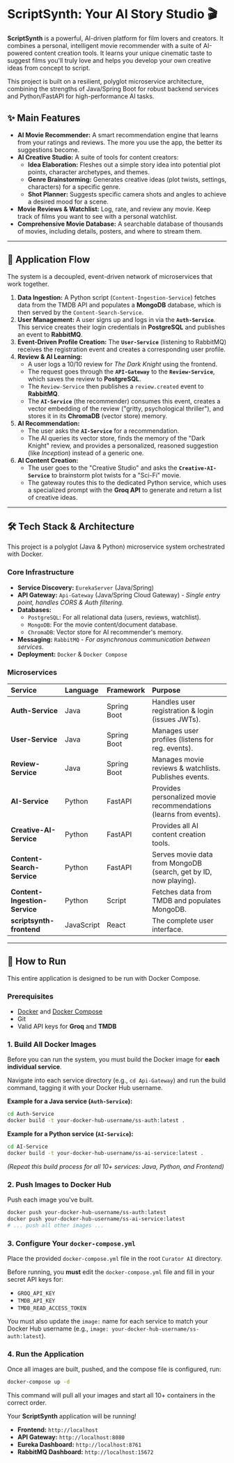 # ScriptSynth: Your AI Story Studio 🎬

**ScriptSynth** is a powerful, AI-driven platform for film lovers and creators. It combines a personal, intelligent movie recommender with a suite of AI-powered content creation tools. It learns your unique cinematic taste to suggest films you'll truly love and helps you develop your own creative ideas from concept to script.

This project is built on a resilient, polyglot microservice architecture, combining the strengths of Java/Spring Boot for robust backend services and Python/FastAPI for high-performance AI tasks.

## ✨ Main Features

  * **AI Movie Recommender:** A smart recommendation engine that learns from your ratings and reviews. The more you use the app, the better its suggestions become.
  * **AI Creative Studio:** A suite of tools for content creators:
      * **Idea Elaboration:** Fleshes out a simple story idea into potential plot points, character archetypes, and themes.
      * **Genre Brainstorming:** Generates creative ideas (plot twists, settings, characters) for a specific genre.
      * **Shot Planner:** Suggests specific camera shots and angles to achieve a desired mood for a scene.
  * **Movie Reviews & Watchlist:** Log, rate, and review any movie. Keep track of films you want to see with a personal watchlist.
  * **Comprehensive Movie Database:** A searchable database of thousands of movies, including details, posters, and where to stream them.

-----

## 🚀 Application Flow

The system is a decoupled, event-driven network of microservices that work together.

1.  **Data Ingestion:** A Python script (`Content-Ingestion-Service`) fetches data from the TMDB API and populates a **MongoDB** database, which is then served by the `Content-Search-Service`.
2.  **User Management:** A user signs up and logs in via the **`Auth-Service`**. This service creates their login credentials in **PostgreSQL** and publishes an event to **RabbitMQ**.
3.  **Event-Driven Profile Creation:** The **`User-Service`** (listening to RabbitMQ) receives the registration event and creates a corresponding user profile.
4.  **Review & AI Learning:**
      * A user logs a 10/10 review for *The Dark Knight* using the frontend.
      * The request goes through the **`API-Gateway`** to the **`Review-Service`**, which saves the review to **PostgreSQL**.
      * The `Review-Service` then publishes a `review.created` event to **RabbitMQ**.
      * The **`AI-Service`** (the recommender) consumes this event, creates a vector embedding of the review ("gritty, psychological thriller"), and stores it in its **ChromaDB** (vector store) memory.
5.  **AI Recommendation:**
      * The user asks the **`AI-Service`** for a recommendation.
      * The AI queries its vector store, finds the memory of the "Dark Knight" review, and provides a personalized, reasoned suggestion (like *Inception*) instead of a generic one.
6.  **AI Content Creation:**
      * The user goes to the "Creative Studio" and asks the **`Creative-AI-Service`** to brainstorm plot twists for a "Sci-Fi" movie.
      * The gateway routes this to the dedicated Python service, which uses a specialized prompt with the **Groq API** to generate and return a list of creative ideas.

-----

## 🛠️ Tech Stack & Architecture

This project is a polyglot (Java & Python) microservice system orchestrated with Docker.

### **Core Infrastructure**

  * **Service Discovery:** `EurekaServer` (Java/Spring)
  * **API Gateway:** `Api-Gateway` (Java/Spring Cloud Gateway) - *Single entry point, handles CORS & Auth filtering.*
  * **Databases:**
      * `PostgreSQL`: For all relational data (users, reviews, watchlist).
      * `MongoDB`: For the movie content/document database.
      * `ChromaDB`: Vector store for AI recommender's memory.
  * **Messaging:** `RabbitMQ` - *For asynchronous communication between services.*
  * **Deployment:** `Docker` & `Docker Compose`

### **Microservices**

| Service | Language | Framework | Purpose |
| :--- | :--- | :--- | :--- |
| **Auth-Service** | Java | Spring Boot | Handles user registration & login (issues JWTs). |
| **User-Service** | Java | Spring Boot | Manages user profiles (listens for reg. events). |
| **Review-Service** | Java | Spring Boot | Manages movie reviews & watchlists. Publishes events. |
| **AI-Service** | Python | FastAPI | Provides personalized movie recommendations (learns from events). |
| **Creative-AI-Service** | Python | FastAPI | Provides all AI content creation tools. |
| **Content-Search-Service** | Python | FastAPI | Serves movie data from MongoDB (search, get by ID, now playing). |
| **Content-Ingestion-Service**| Python | Script | Fetches data from TMDB and populates MongoDB. |
| **scriptsynth-frontend** | JavaScript | React | The complete user interface. |

-----

## 🚀 How to Run

This entire application is designed to be run with Docker Compose.

### **Prerequisites**

  * [Docker](https://www.docker.com/) and [Docker Compose](https://docs.docker.com/compose/)
  * Git
  * Valid API keys for **Groq** and **TMDB**

### **1. Build All Docker Images**

Before you can run the system, you must build the Docker image for **each individual service**.

Navigate into each service directory (e.g., `cd Api-Gateway`) and run the build command, tagging it with your Docker Hub username.

**Example for a Java service (`Auth-Service`):**

```bash
cd Auth-Service
docker build -t your-docker-hub-username/ss-auth:latest .
```

**Example for a Python service (`AI-Service`):**

```bash
cd AI-Service
docker build -t your-docker-hub-username/ss-ai-service:latest .
```

*(Repeat this build process for all 10+ services: Java, Python, and Frontend)*

### **2. Push Images to Docker Hub**

Push each image you've built.

```bash
docker push your-docker-hub-username/ss-auth:latest
docker push your-docker-hub-username/ss-ai-service:latest
# ... push all other images ...
```

### **3. Configure Your `docker-compose.yml`**

Place the provided `docker-compose.yml` file in the root `Curator AI` directory.

Before running, you **must** edit the `docker-compose.yml` file and fill in your secret API keys for:

  * `GROQ_API_KEY`
  * `TMDB_API_KEY`
  * `TMDB_READ_ACCESS_TOKEN`

You must also update the `image:` name for each service to match your Docker Hub username (e.g., `image: your-docker-hub-username/ss-auth:latest`).

### **4. Run the Application**

Once all images are built, pushed, and the compose file is configured, run:

```bash
docker-compose up -d
```

This command will pull all your images and start all 10+ containers in the correct order.

Your **ScriptSynth** application will be running\!

  * **Frontend:** `http://localhost`
  * **API Gateway:** `http://localhost:8080`
  * **Eureka Dashboard:** `http://localhost:8761`
  * **RabbitMQ Dashboard:** `http://localhost:15672`
